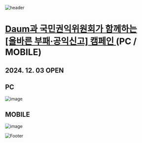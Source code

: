 ![header](https://capsule-render.vercel.app/api?type=wave&color=auto&height=150&section=header&text=2024.%2011.%2015%20-%2011.%2029&fontSize=60)

# <a href="https://promotion.daum-kg.net/correct_report/"> Daum과 국민권익위원회가 함께하는 <br> [올바른 부패·공익신고] 캠페인 </a> (PC / MOBILE)
## 2024. 12. 03 OPEN

## PC
![image](https://github.com/user-attachments/assets/8b3ca62a-cfda-4e17-95c4-50ec8bf89d99)

## MOBILE
![image](https://github.com/user-attachments/assets/a08316b4-3828-4c7e-9d98-549e475a63a6)

![Footer](https://capsule-render.vercel.app/api?type=waving&color=auto&height=200&section=footer)






